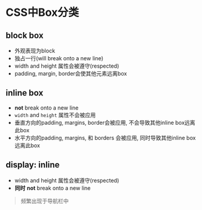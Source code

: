 # CSS中Box分类

## block box

- 外观表现为block
- 独占一行(will break onto a new line)
- width and height 属性会被遵守(respected)
- padding, margin, border会使其他元素远离box

## inline box

- **not** break onto a new line
- `width` and `height` 属性不会被应用
- 垂直方向的padding, margins, border会被应用, 不会导致其他inline box远离此box
- 水平方向的padding, margins, 和 borders 会被应用, 同时导致其他inline box远离此box

## display: inline

- width and height 属性会被遵守(respected)
- **同时** **not** break onto a new line

> 频繁出现于导航栏中
